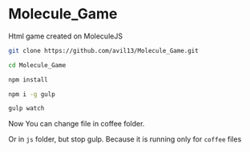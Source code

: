 Molecule_Game
=============

Html game created on MoleculeJS

```bash
git clone https://github.com/avil13/Molecule_Game.git
```

```bash
cd Molecule_Game
```

```bash
npm install
```

```bash
npm i -g gulp
```

```bash
gulp watch
```

Now You can change file  in coffee folder.

Or in ```js``` folder, but stop gulp. 
Because it is running only for ```coffee```  files

